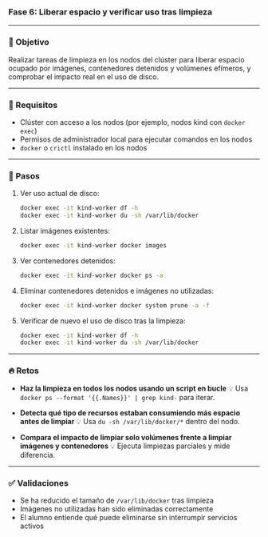 ### Fase 6: Liberar espacio y verificar uso tras limpieza

---

### 🎯 Objetivo

Realizar tareas de limpieza en los nodos del clúster para liberar espacio ocupado por imágenes, contenedores detenidos y volúmenes efímeros, y comprobar el impacto real en el uso de disco.

---

### 🧰 Requisitos

* Clúster con acceso a los nodos (por ejemplo, nodos kind con `docker exec`)
* Permisos de administrador local para ejecutar comandos en los nodos
* `docker` o `crictl` instalado en los nodos

---

### 🔧 Pasos

1. Ver uso actual de disco:

   ```bash
   docker exec -it kind-worker df -h
   docker exec -it kind-worker du -sh /var/lib/docker
   ```

2. Listar imágenes existentes:

   ```bash
   docker exec -it kind-worker docker images
   ```

3. Ver contenedores detenidos:

   ```bash
   docker exec -it kind-worker docker ps -a
   ```

4. Eliminar contenedores detenidos e imágenes no utilizadas:

   ```bash
   docker exec -it kind-worker docker system prune -a -f
   ```

5. Verificar de nuevo el uso de disco tras la limpieza:

   ```bash
   docker exec -it kind-worker df -h
   docker exec -it kind-worker du -sh /var/lib/docker
   ```

---

### 🔥 Retos

* **Haz la limpieza en todos los nodos usando un script en bucle**
  💡 Usa `docker ps --format '{{.Names}}' | grep kind-` para iterar.

* **Detecta qué tipo de recursos estaban consumiendo más espacio antes de limpiar**
  💡 Usa `du -sh /var/lib/docker/*` dentro del nodo.

* **Compara el impacto de limpiar solo volúmenes frente a limpiar imágenes y contenedores**
  💡 Ejecuta limpiezas parciales y mide diferencia.

---

### ✅ Validaciones

* Se ha reducido el tamaño de `/var/lib/docker` tras limpieza
* Imágenes no utilizadas han sido eliminadas correctamente
* El alumno entiende qué puede eliminarse sin interrumpir servicios activos
